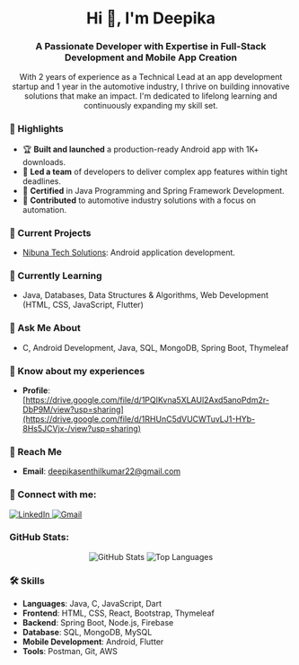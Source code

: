 <h1 align="center">Hi 👋, I'm Deepika</h1>
<h3 align="center">A Passionate Developer with Expertise in Full-Stack Development and Mobile App Creation</h3>

<p align="center">
  With 2 years of experience as a Technical Lead at an app development startup and 1 year in the automotive industry, I thrive on building innovative solutions that make an impact. I'm dedicated to lifelong learning and continuously expanding my skill set.
</p>

### 🌟 Highlights
- 🏆 **Built and launched** a production-ready Android app with 1K+ downloads.
- 🚰 **Led a team** of developers to deliver complex app features within tight deadlines.
- 📝 **Certified** in Java Programming and Spring Framework Development.
- 🚀 **Contributed** to automotive industry solutions with a focus on automation.

### 🔬 Current Projects
- [Nibuna Tech Solutions](https://github.com/DeepiSen/DeepiSen): Android application development.

### 🌱 Currently Learning
- Java, Databases, Data Structures & Algorithms, Web Development (HTML, CSS, JavaScript, Flutter)

### 💬 Ask Me About
- C, Android Development, Java, SQL, MongoDB, Spring Boot, Thymeleaf

### 📄 Know about my experiences 
- **Profile**: [https://drive.google.com/file/d/1PQIKvna5XLAUl2Axd5anoPdm2r-DbP9M/view?usp=sharing](https://drive.google.com/file/d/1RHUnC5dVUCWTuvLJ1-HYb-8Hs5JCVjx-/view?usp=sharing)

### 📧 Reach Me
- **Email**: deepikasenthilkumar22@gmail.com


### 🤝 Connect with me:
<p align="left">
  <a href="https://www.linkedin.com/in/deepika-r-116682202/" target="_blank">
    <img src="https://img.shields.io/badge/LinkedIn-Deepika-blue?logo=linkedin&style=for-the-badge" alt="LinkedIn" />
  </a>
  <a href="mailto:deepikasenthilkumar22@gmail.com">
    <img src="https://img.shields.io/badge/Gmail-deepikasenthilkumar22@gmail.com-D14836?logo=gmail&style=for-the-badge" alt="Gmail" />
  </a>
</p>



<h3 align="left">GitHub Stats:</h3>
<p align="center">
  <img src="https://github-readme-stats.vercel.app/api?username=DeepiSen&show_icons=true&theme=radical" alt="GitHub Stats" />
  <img src="https://github-readme-stats.vercel.app/api/top-langs/?username=DeepiSen&layout=compact&theme=radical" alt="Top Languages" />
</p>


### 🛠️ Skills
- **Languages**: Java, C, JavaScript, Dart
- **Frontend**: HTML, CSS, React, Bootstrap, Thymeleaf
- **Backend**: Spring Boot, Node.js, Firebase
- **Database**: SQL, MongoDB, MySQL
- **Mobile Development**: Android, Flutter
- **Tools**: Postman, Git, AWS

